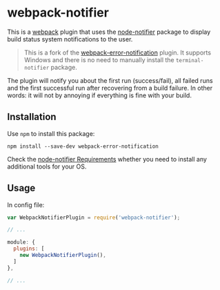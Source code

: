 # webpack-notifier

This is a [webpack](http://webpack.github.io/) plugin that uses the
[node-notifier](https://github.com/mikaelbr/node-notifier) package to
display build status system notifications to the user.

> This is a fork of the 
[webpack-error-notification](https://github.com/vsolovyov/webpack-error-notification)
plugin. It supports Windows and there is no need to manually install
the `terminal-notifier` package.

The plugin will notify you about the first run (success/fail),
all failed runs and the first successful run after recovering from
a build failure. In other words: it will not by annoying if everything
is fine with your build.


## Installation

Use `npm` to install this package:

    npm install --save-dev webpack-error-notification

Check the 
[node-notifier Requirements](https://github.com/mikaelbr/node-notifier#requirements)
whether you need to install any additional tools for your OS.


## Usage

In config file:

```js
var WebpackNotifierPlugin = require('webpack-notifier');

// ...

module: {
  plugins: [
    new WebpackNotifierPlugin(),
  ]
},

// ...
```
